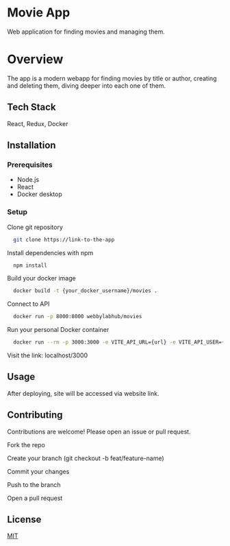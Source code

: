 
# Movie App

Web application for finding movies and managing them.

# Overview

The app is a modern webapp for finding movies by title or author, creating and deleting them, diving deeper into each one of them.



## Tech Stack

React, Redux, Docker


## Installation

### Prerequisites

- Node.js
- React
- Docker desktop

### Setup

Clone git repository

```bash
  git clone https://link-to-the-app
```

Install dependencies with npm

```bash
  npm install
```

Build your docker image

```bash
  docker build -t {your_docker_username}/movies .
```

Connect to API

```bash
  docker run -p 8000:8000 webbylabhub/movies
```

Run your personal Docker container

```bash
  docker run --rm -p 3000:3000 -e VITE_API_URL={url} -e VITE_API_USER={email} -e VITE_API_PASS={password} -e VITE_API_NAME={name} {your_docker_username}/movies
```

Visit the link: localhost/3000
## Usage

After deploying, site will be accessed via website link.



## Contributing

Contributions are welcome! Please open an issue or pull request.

Fork the repo

Create your branch (git checkout -b feat/feature-name)

Commit your changes

Push to the branch

Open a pull request


## License

[MIT](https://choosealicense.com/licenses/mit/)

